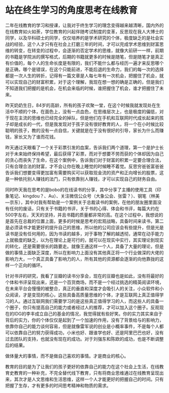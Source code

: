 # 站在终生学习的角度思考在线教育

二年在线教育的学习和授课，让我对于终生学习的理念变得越来越清晰，国内外的在线教育如火如荼，学位教育的兴起伴随考试制度的变革，反思现在我人大博士的同学，以及华科硕士的同学，仅仅培养的是学术研究的个体，极度缺乏的是社会实战的经验，这个人才只有在社会上打磨三年的时间，才可以完成学术思维到财富思维的转变，在转变的过程中，会逐渐的否定学术的思维，就像大前研一一样，前期的书籍是学院派的撰写格式，后期的书籍就更多的时候是随笔，但是随笔才是真正有价值的，每个人的生命长度是有限的，我们不能什么都与经历一遍才来反思哪个是正确，哪个是错误，在这个只能前进，不能后退的生命力，我们的每一次的选择都是一次人生的转折，记得有一篇文章是人每七年有一次机会，把握住了机会，就可以实现自己的财富积累，对于这个理解，我现在想一想的确是正确的，但是我们不知道我们把握的是机会，在机会来临的时候，谁把握住了机会，谁才把握住了未来。

昨天奶奶生日，84岁的高龄，所有的孩子欢聚一堂，在这个时候我就发现处在生活中不顺的个体，在面色上，没有一点血色，在思维层次上，也是极度的偏低，对于现在主流的思维也已经完全的掉队，但是他们在手机和互联网时代成长起来的孩子却是成长的一代，但是我发现对于孩子没有很好教育的人，将一个在小时候比较聪明的孩子，教的没有一点自信，关键就是在于没有很好的引导，家长为什么而赚钱，家长又为了谁而花钱。

昨天通过天眼看了一个关于彩票引发的血案，告诉我们两个道理，第一个是护士长对于未来始终保持希望，最后获得了彩票，而对于想要不劳而获的个体却因为自己的贪心而丧失了生命，在这个案例中，告诉我们对于财富的积累一定要合理合法，只有合理合法的财富，才不会让你在晚上睡觉的时候睡不着觉。反思穷爸爸富爸爸告诉我们想要变得更加富有需要购买可以获取现金流的资产和正向增长的股票，这是一种依托别人赚钱的法门，只有依靠别人赚钱，才可以实现自己的财务自由。

同时昨天我在思考的是bobo的在线读书的分享，其中分享了主播的使用工具（印象笔记、kingdou？、Au）、关注微信公众号（大象公会、张雷？）、钢笔（林美—京东），其中对我有帮助是一个案例关于总裁读书的案例，在他的朋友圈里面没有任何的废话，只有关于书籍的书评，关于书的心得、体会和书评，每篇大约在500字左右，天天的坚持，并且书籍的质量都非常的高。在这个过程中，我想说的是首先在总裁的位置上面，更多的时候是思考的宏观战略，具备时间来读书，第二是必须读书才能更好的提升自己的思维，所以他的公司应该会有些提升，但是光是读书是没有任何用的，因为书读的越多，对于事物了解的越透彻，通常在动手能力上就极度的缺乏，以为在理论上是可行的，就可以在现实中实行，其实理论到现实的转化，还是需要很长的路要走。就像王通这样一个人，具备了大量的理论，但是做的事情上面缺乏深度，所以在影响力上面没有其他真正将一个行业做深的大佬的影响力大，一个真正具备了影响力的人，所有其他的资源都会逐渐的向他靠拢的这样一个正向的循环。

针对书评的研究，我看了豆瓣的读书分享会，现在的豆瓣也是如此，没有将最好的个体和书评呈现出来，还是一个百货商场，而不是一个经过挑选的精英阅读环境，在未来平台会慢慢的被整合，真正的垂直和深度才会吸引人的关注，小众软件和小众阅读，才是变现的核心，这些具备高质量思维的个体，才是互联网上真正值得学习的人。通过互联网我们需要学习的是这些真正值得学习的人，而这些人的具备一个圈子，你只有提高自己的能力或者经过人的推荐，才可以加入这个圈子。反观现在的IDG的李丰成立自己的基金的情况，我觉得就有些好笑。你的实力其实来自于背后的实力，你的个体仅仅是起到了一个加速的作用，没有了背景给与的影响力，依靠你自己的能力谈何容易，但是就像雷军说的创业是小概率事件，不是每个人都可以依靠自己的努力获得成功，小米也好、跟谁学也好、还是阿里巴巴也好，没有过去团队的支持，也就没有现在的成功。对于刘强东和陈欧的成功，也是不断调整后的结果。

做体量大的事情，而不是做自己喜欢的事情。才是商业的核心。

教育的目的是为了让我们的孩子更好的依靠自己的能力在这个社会上生活，在线教育史教育的一种补充，不完全替代线下教育，只有将商业思维通过在线教育呈现出来，其次才是人文思维和生活思维，这样一个人才能更好的把握自己的时间。只有把握了生存，才有更多的时间思考精神和物质的需求。
